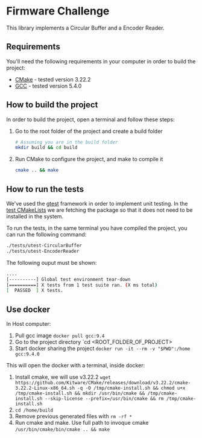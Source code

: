 # Firmware Challenge

This library implements a Circular Buffer and a Encoder Reader.

## Requirements

You'll need the following requirements in your computer in order to build the
project:

- [CMake](https://cmake.org/install/) - tested version 3.22.2
- [GCC](https://gcc.gnu.org/install/) - tested version 5.4.0

## How to build the project

In order to build the project, open a terminal and follow these steps:

1. Go to the root folder of the project and create a build folder
    ```bash
    # Assuming you are in the build folder
    mkdir build && cd build
    ```
1. Run CMake to configure the project, and make to compile it
    ```bash
    cmake .. && make
    ```

## How to run the tests

We've used the [gtest](https://github.com/google/googletest) framework in order
to implement unit testing. In the [test CMakeLists](tests/CMakeLists.txt)
we are fetching the package so that it does not need to be installed in the
system.

To run the tests, in the same terminal you have compiled the project, you can
run the following command:
```bash
./tests/utest-CircularBuffer
./tests/utest-EncoderReader
```

The following ouput must be shown:
```bash
....
[----------] Global test environment tear-down
[==========] X tests from 1 test suite ran. (X ms total)
[  PASSED  ] X tests.
```

## Use docker

In Host computer:

1. Pull gcc image `docker pull gcc:9.4`
2. Go to the project directory `cd <ROOT_FOLDER_OF_PROJECT>
3. Start docker sharing the project `docker run -it --rm -v "$PWD":/home gcc:9.4.0`

This will open the docker with a terminal, inside docker:

1. Install cmake, we will use v3.22.2 
`wget https://github.com/Kitware/CMake/releases/download/v3.22.2/cmake-3.22.2-Linux-x86_64.sh -q -O /tmp/cmake-install.sh && chmod u+x /tmp/cmake-install.sh && mkdir /usr/bin/cmake && /tmp/cmake-install.sh --skip-license --prefix=/usr/bin/cmake && rm /tmp/cmake-install.sh`
2. `cd /home/build`
3. Remove previous generated files with `rm -rf *`
4. Run cmake and make. Use full path to invoque cmake
`/usr/bin/cmake/bin/cmake .. && make`